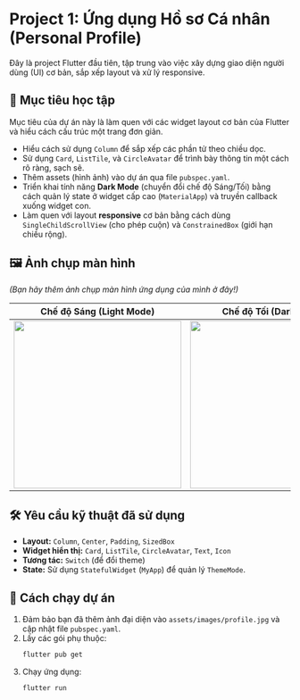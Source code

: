 # Project 1: Ứng dụng Hồ sơ Cá nhân (Personal Profile)

Đây là project Flutter đầu tiên, tập trung vào việc xây dựng giao diện người dùng (UI) cơ bản, sắp xếp layout và xử lý responsive.

## 🎯 Mục tiêu học tập

Mục tiêu của dự án này là làm quen với các widget layout cơ bản của Flutter và hiểu cách cấu trúc một trang đơn giản.

-   Hiểu cách sử dụng `Column` để sắp xếp các phần tử theo chiều dọc.
-   Sử dụng `Card`, `ListTile`, và `CircleAvatar` để trình bày thông tin một cách rõ ràng, sạch sẽ.
-   Thêm assets (hình ảnh) vào dự án qua file `pubspec.yaml`.
-   Triển khai tính năng **Dark Mode** (chuyển đổi chế độ Sáng/Tối) bằng cách quản lý state ở widget cấp cao (`MaterialApp`) và truyền callback xuống widget con.
-   Làm quen với layout **responsive** cơ bản bằng cách dùng `SingleChildScrollView` (cho phép cuộn) và `ConstrainedBox` (giới hạn chiều rộng).

## 🖼️ Ảnh chụp màn hình

*(Bạn hãy thêm ảnh chụp màn hình ứng dụng của mình ở đây!)*

| Chế độ Sáng (Light Mode) | Chế độ Tối (Dark Mode) |
| :---: | :---: |
| <img src="URL_ANH_SANG.png" width="300"> | <img src="URL_ANH_TOI.png" width="300"> |

## 🛠️ Yêu cầu kỹ thuật đã sử dụng

-   **Layout:** `Column`, `Center`, `Padding`, `SizedBox`
-   **Widget hiển thị:** `Card`, `ListTile`, `CircleAvatar`, `Text`, `Icon`
-   **Tương tác:** `Switch` (để đổi theme)
-   **State:** Sử dụng `StatefulWidget` (`MyApp`) để quản lý `ThemeMode`.

## 🚀 Cách chạy dự án

1.  Đảm bảo bạn đã thêm ảnh đại diện vào `assets/images/profile.jpg` và cập nhật file `pubspec.yaml`.
2.  Lấy các gói phụ thuộc:
    ```bash
    flutter pub get
    ```
3.  Chạy ứng dụng:
    ```bash
    flutter run
    ```